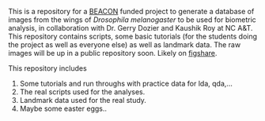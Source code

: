 This is a repository for a [BEACON](beacon-center.org) funded project to generate a database of images from the wings of *Drosophila melanogaster* to be used for biometric analysis, in collaboration with Dr. Gerry Dozier and Kaushik Roy at NC A&T. This repository contains scripts, some basic tutorials (for the students doing the project as well as everyone else) as well as landmark data. The raw images will be up in a public repository soon. Likely on [figshare](http://figshare.com/).

This repository includes

1. Some tutorials and run throughs with practice data for lda, qda,...
2. The real scripts used for the analyses.
3. Landmark data used for the real study.
4. Maybe some easter eggs..

